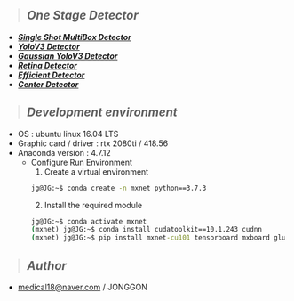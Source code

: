 >## ***One Stage Detector***
* [***Single Shot MultiBox Detector***](https://github.com/DeepFocuser/Mxnet-Detector/tree/master/SSD)
* [***YoloV3 Detector***](https://github.com/DeepFocuser/Mxnet-Detector/tree/master/YoloV3)
* [***Gaussian YoloV3 Detector***](https://github.com/DeepFocuser/Mxnet-Detector/tree/master/GaussianYoloV3)
* [***Retina Detector***](https://github.com/DeepFocuser/Mxnet-Detector/tree/master/RETINA)
* [***Efficient Detector***](https://github.com/DeepFocuser/Mxnet-Detector/tree/master/Efficient)
* [***Center Detector***](https://github.com/DeepFocuser/Mxnet-Detector/tree/master/Center)

>## ***Development environment***
* OS : ubuntu linux 16.04 LTS
* Graphic card / driver : rtx 2080ti / 418.56
* Anaconda version : 4.7.12
    * Configure Run Environment
        1. Create a virtual environment
        ```cmd
        jg@JG:~$ conda create -n mxnet python==3.7.3
        ```
        2. Install the required module
        ```cmd
        jg@JG:~$ conda activate mxnet
        (mxnet) jg@JG:~$ conda install cudatoolkit==10.1.243 cudnn 
        (mxnet) jg@JG:~$ pip install mxnet-cu101 tensorboard mxboard gluoncv plotly mlflow opencv-python==4.1.1.26 onnx tqdm PyYAML --pre --upgrade
        ```

>## ***Author*** 

* medical18@naver.com / JONGGON
